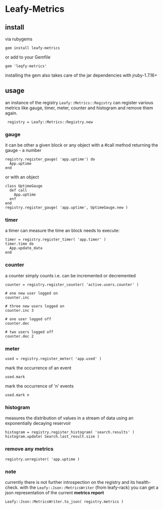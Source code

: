 # Leafy-Metrics

## install

via rubygems
```
gem install leafy-metrics
```
or add to your Gemfile
```
gem 'leqfy-metrics'
```

installing the gem also takes care of the jar dependencies with jruby-1.7.16+

## usage

an instance of the registry ```Leafy::Metrics::Registry``` can register various metrics like gauge, timer, meter, counter and histogram and remove them again.

     registry = Leafy::Metrics::Registry.new

### gauge

it can be other a given block or any object with a #call method returning the gauge - a number
     
    registry.register_gauge( 'app.uptime') do
	  App.uptime
	end

or with an object

    class UptimeGauge
	  def call
	    App.uptime
      enf
	end
	registry.register_gauge( 'app.uptime', UptimeGauge.new )

### timer

a timer can measure the time an block needs to execute:

    timer = registry.register_timer( 'app.timer' )
	timer.time do
      App.update_data
    end

### counter

a counter simply counts i.e. can be incremented or decremented

    counter = registry.register_counter( 'active.users.counter' )

	# one new user logged on
	counter.inc
	
	# three new users logged on
	counter.inc 3
	
    # one user logged off
    counter.dec

    # two users logged off
    counter.dec 2

### meter

    used = registry.register_meter( 'app.used' )

mark the occurrence of an event

	used.mark

mark the occurrence of 'n' events

	used.mark n


### histogram

measures the distribution of values in a stream of data using an exponentially decaying reservoir

    histogram = registry.register_histogram( 'search.results' )
    histogram.update( Search.last_result.size )

### remove any metrics

    registry.unregister( 'app.uptime )

### note

currently there is not further introspection on the registry and its health-check. with the ```Leafy::Json::MetricsWriter``` (from leafy-rack) you can get a json representation of the current **metrics report**

    Leafy::Json::MetricsWriter.to_json( registry.metrics )
